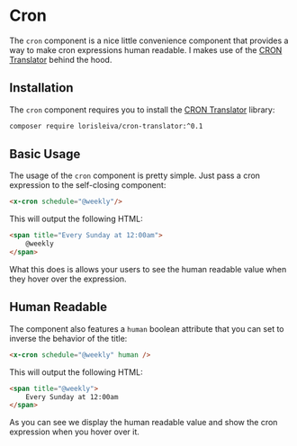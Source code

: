 # Cron

The `cron` component is a nice little convenience component that provides a way to make cron expressions human readable. I makes use of the [CRON Translator](https://github.com/lorisleiva/cron-translator) behind the hood.

## Installation

The `cron` component requires you to install the [CRON Translator](https://github.com/lorisleiva/cron-translator) library:

```bash
composer require lorisleiva/cron-translator:^0.1
```

## Basic Usage

The usage of the `cron` component is pretty simple. Just pass a cron expression to the self-closing component:

```html
<x-cron schedule="@weekly"/>
```

This will output the following HTML:

```html
<span title="Every Sunday at 12:00am">
    @weekly
</span>
```

What this does is allows your users to see the human readable value when they hover over the expression.

## Human Readable

The component also features a `human` boolean attribute that you can set to inverse the behavior of the title:

```html
<x-cron schedule="@weekly" human />
```

This will output the following HTML:

```html
<span title="@weekly">
    Every Sunday at 12:00am
</span>
```

As you can see we display the human readable value and show the cron expression when you hover over it.
